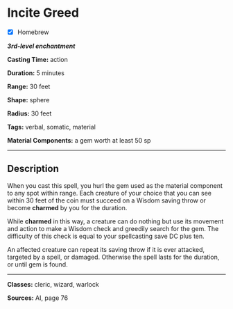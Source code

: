 # Incite Greed

- [x] Homebrew

***3rd-level enchantment***

**Casting Time:** action

**Duration:** 5 minutes

**Range:** 30 feet

**Shape:** sphere

**Radius:** 30 feet

**Tags:** verbal, somatic, material

**Material Components:** a gem worth at least 50 sp

---

## Description
When you cast this spell, you hurl the gem used as the material component to any spot within range.
Each creature of your choice that you can see within 30 feet of the coin must succeed on a Wisdom saving throw or become **charmed** by you for the duration.

While **charmed** in this way, a creature can do nothing but use its movement and action to make a Wisdom check and greedily search for the gem.
The difficulty of this check is equal to your spellcasting save DC plus ten.

An affected creature can repeat its saving throw if it is ever attacked, targeted by a spell, or damaged.
Otherwise the spell lasts for the duration, or until gem is found.

---

**Classes:** cleric, wizard, warlock

**Sources:** AI, page 76
